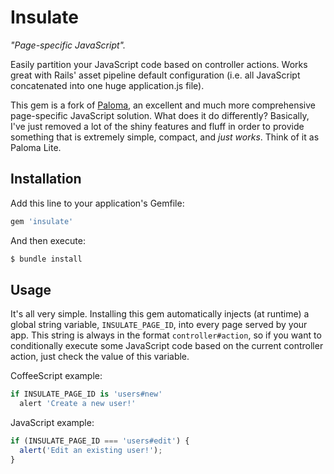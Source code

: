 # Insulate

*"Page-specific JavaScript".*

Easily partition your JavaScript code based on controller actions. Works great with Rails' asset pipeline default configuration (i.e. all JavaScript concatenated into one huge application.js file).

This gem is a fork of [Paloma](https://github.com/kbparagua/paloma), an excellent and much more comprehensive page-specific JavaScript solution. What does it do differently? Basically, I've just removed a lot of the shiny features and fluff in order to provide something that is extremely simple, compact, and *just works*. Think of it as Paloma Lite.

## Installation

Add this line to your application's Gemfile:

```ruby
gem 'insulate'
```

And then execute:

```bash
$ bundle install
```

## Usage

It's all very simple. Installing this gem automatically injects (at runtime) a global string variable, `INSULATE_PAGE_ID`, into every page served by your app. This string is always in the format `controller#action`, so if you want to conditionally execute some JavaScript code based on the current controller action, just check the value of this variable.

CoffeeScript example:

```coffeescript
if INSULATE_PAGE_ID is 'users#new'
  alert 'Create a new user!'
```

JavaScript example:

```javascript
if (INSULATE_PAGE_ID === 'users#edit') {
  alert('Edit an existing user!');
}
```
